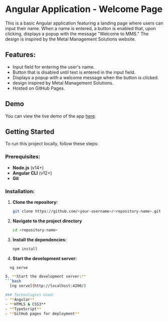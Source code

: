 # Angular Application - Welcome Page

This is a basic Angular application featuring a landing page where users can input their name. When a name is entered, a button is enabled that, upon clicking, displays a popup with the message "Welcome to MMS." The design is inspired by the Metal Management Solutions website.

## Features:
- Input field for entering the user's name.
- Button that is disabled until text is entered in the input field.
- Displays a popup with a welcome message when the button is clicked.
- design inspired by Metal Management Solutions.
- Hosted on GitHub Pages.

## Demo
You can view the live demo of the app [here](#).

## Getting Started
To run this project locally, follow these steps:

### Prerequisites:
- **Node.js** (v14+)
- **Angular CLI** (v12+)
- **Git**

### Installation:

1. **Clone the repository:**
   ```bash
   git clone https://github.com/<your-username>/<repository-name>.git

2. **Navigate to the project directory**
   ```bash
   cd <repository-name>

3. **Install the dependencies:**
   ```bash
   npm install

4. **Start the development server:**
  ```bash
    ng serve

5. **Start the development server:**
  ```bash
    [ng serve](http://localhost:4200/)

### Technologies Used:
- **Angular**
- **HTML5 & CSS3**
- **TypeScript**
- **GitHub pages for deployment**
